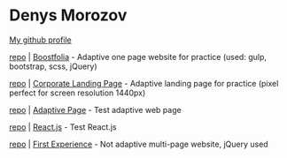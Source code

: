 # Denys Morozov

[My github profile](https://github.com/beniciodenys)

[repo](https://github.com/beniciodenys/boostfolia-app) | [Boostfolia](https://beniciodenys.github.io/boostfolia/ "boostfolia") - Adaptive one page website for practice (used: gulp, bootstrap, scss, jQuery)

[repo](https://github.com/beniciodenys/CorporateLandingPage) | [Corporate Landing Page](https://beniciodenys.github.io/CorporateLandingPage/ "corporate landing page") - Adaptive landing page for practice (pixel perfect for screen resolution 1440px) 

[repo](https://github.com/beniciodenys/first-adaptive) | [Adaptive Page](https://beniciodenys.github.io/first-adaptive/ "test adaptive web page") - Test adaptive web page

[repo](https://github.com/beniciodenys/coolinar-react) | [React.js](https://beniciodenys.github.io/coolinar-react/ "test React library") - Test React.js

[repo](https://github.com/beniciodenys/coolinar-jquery) | [First Experience](https://beniciodenys.github.io/coolinar-jquery/ "not adaptive, jQuery used") - Not adaptive multi-page website, jQuery used
